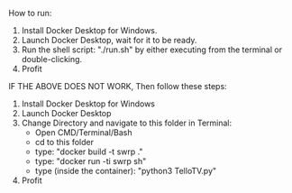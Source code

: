 How to run:

1. Install Docker Desktop for Windows.
2. Launch Docker Desktop, wait for it to be ready.
3. Run the shell script: "./run.sh" by either executing from the terminal or double-clicking.
4. Profit

IF THE ABOVE DOES NOT WORK, Then follow these steps:

1. Install Docker Desktop for Windows
2. Launch Docker Desktop
3. Change Directory and navigate to this folder in Terminal:
    - Open CMD/Terminal/Bash
    - cd to this folder
    - type: "docker build -t swrp ."
    - type: "docker run -ti swrp sh"
    - type (inside the container): "python3 TelloTV.py"
4. Profit


